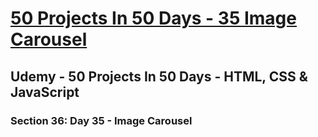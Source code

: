 # [50 Projects In 50 Days - 35 Image Carousel](https://arpadgbondor.github.io/50_Projects_In_50_Days-35_Image_Carousel/)

## Udemy - 50 Projects In 50 Days - HTML, CSS & JavaScript
### Section 36: Day 35 - Image Carousel
